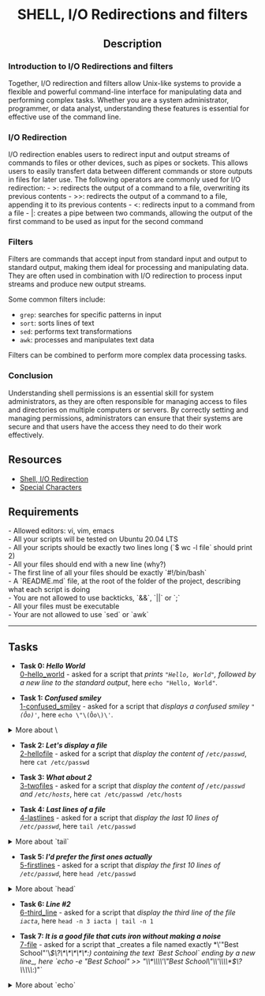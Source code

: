 # <p align="center">**SHELL, I/O Redirections and filters**</p>

## <p align="center">**Description**</p>

### **Introduction to I/O Redirections and filters**
<p>Together, I/O redirection and filters allow Unix-like systems to provide a flexible and powerful command-line interface for manipulating data and performing complex tasks. Whether you are a system administrator, programmer, or data analyst, understanding these features is essential for effective use of the command line.</p>

### **I/O Redirection**
<p>I/O redirection enables users to redirect input and output streams of commands to files or other devices, such as pipes or sockets. This allows users to easily transfert data between different commands or store outputs in files for later use.
The following operators are commonly used for I/O redirection:
- >: redirects the output of a command to a file, overwriting its previous contents
- >>: redirects the output of a command to a file, appending it to its previous contents
- <: redirects input to a command from a file
- |: creates a pipe between two commands, allowing the output of the first command to be used as input for the second command

</p>

### **Filters**
<p>Filters are commands that accept input from standard input and output to standard output, making them ideal for processing and manipulating data. They are often used in combination with I/O redirection to process input streams and produce new output streams.

Some common filters include:

- `grep`: searches for specific patterns in input
- `sort`: sorts lines of text
- `sed`: performs text transformations
- `awk`: processes and manipulates text data

Filters can be combined to perform more complex data processing tasks.</p>

### **Conclusion**
<p>Understanding shell permissions is an essential skill for system administrators, as they are often responsible for managing access to files and directories on multiple computers or servers. By correctly setting and managing permissions, administrators can ensure that their systems are secure and that users have the access they need to do their work effectively.</p>

## **Resources**
* [Shell, I/O Redirection](https://intranet.hbtn.io/rltoken/dJRc-mwT3vNw7SCWZNlGcg)
* [Special Characters](https://intranet.hbtn.io/rltoken/k2EzFVxAXrpfJMvl8-1ukQ)

## **Requirements**
<p>
- Allowed editors: vi, vim, emacs<br>
- All your scripts will be tested on Ubuntu 20.04 LTS<br>
- All your scripts should be exactly two lines long (`$ wc -l file` should print 2)<br>
- All your files should end with a new line (why?)<br>
- The first line of all your files should be exactly `#!/bin/bash`<br>
- A `README.md` file, at the root of the folder of the project, describing what each script is doing<br>
- You are not allowed to use backticks, `&&`, `||` or `;`<br>
- All your files must be executable<br>
- Your are not allowed to use `sed` or `awk`
</p>

-----------------------

## **Tasks**
- **Task 0: _Hello World_**<br>
    [0-hello_world](https://github.com/Spark4545/holbertonschool-shell/blob/master/io_redirection_and_filters/0-hello_world) - asked for a script that _prints `"Hello, World"`, followed by a new line to the standard output_, here `echo "Hello, World"`.

- **Task 1: _Confused smiley_**<br>
    [1-confused_smiley](https://github.com/Spark4545/holbertonschool-shell/blob/master/io_redirection_and_filters/1-confused_smiley) - asked for a script that _displays a confused smiley `"(Ôo)'`_, here `echo \"\(Ôo\)\'`.
<details>
<summary>More about \ </summary>
<p> \ are called "backslashes", they are used as escape characters to indicate that the following character should be treated specially, or to prevent special treatment of a character that would otherwise be interpreted in a specific way.</p>
</details>

- **Task 2: _Let's display a file_**<br>
    [2-hellofile](https://github.com/Spark4545/holbertonschool-shell/blob/master/io_redirection_and_filters/1-hellofile) - asked for a script that _display the content of `/etc/passwd`_, here `cat /etc/passwd`

- **Task 3: _What about 2_**<br>
    [3-twofiles](https://github.com/Spark4545/holbertonschool-shell/blob/master/io_redirection_and_filters/3-twofiles) - asked for a script that _display the content of `/etc/passwd` and `/etc/hosts`_, here `cat /etc/passwd /etc/hosts`

- **Task 4: _Last lines of a file_**<br>
    [4-lastlines](https://github.com/Spark4545/holbertonschool-shell/blob/master/io_redirection_and_filters/4-lastlines) - asked for a script that _display the last 10 lines of `/etc/passwd`_, here `tail /etc/passwd`
<details>
<summary>More about `tail` </summary>
<p>The `tail` command is a commonly used command that display the last few lines of a file or input stream.
Here are some usefull flags:
* -n, output the last 'number' lines (10 default)
* -c, output the last 'number' bytes (10 default)
* -q, suppress headers when displaying multiple files
* -v, display headers when displaying multiple files (default)
* -f, output appended data as the file grows
* --retry, keep trying to open a file even if it is inaccessible or has been renamed  
</p>
</details>

- **Task 5: _I'd prefer the first ones actually_**<br>
    [5-firstlines](https://github.com/Spark4545/holbertonschool-shell/blob/master/io_redirection_and_filters/5-firstlines) - asked for a script that _display the first 10 lines of `/etc/passwd`_, here `head /etc/passwd`
<details>
<summary>More about `head` </summary>
<p>Like `tail`, `head` command is commonly use to display the first few lines of a file or input stream.
Here are some usefull flags:
* -n, output the last 'number' lines (10 default)
* -c, output the last 'number' bytes (10 default)
* -q, suppress headers when displaying multiple files
* -v, display headers when displaying multiple files (default)
</p>
</details>

- **Task 6: _Line #2_**<br>
    [6-third_line](https://github.com/Spark4545/holbertonschool-shell/blob/master/io_redirection_and_filters/6-third_line) - asked for a script that _display the third line of the file `iacta`_, here `head -n 3 iacta | tail -n 1`

- **Task 7: _It is a good file that cuts iron without making a noise_**<br>
    [7-file](https://github.com/Spark4545/holbertonschool-shell/blob/master/io_redirection_and_filters/7-file) - asked for a script that _creates a file named exactly \*\\'"Best School"\'\\*$\?\*\*\*\*\*:) containing the text `Best School` ending by a new line_, here `echo -e "Best School" >> "\\*\\\\'\"Best School\"\\'\\\\*$\\?\\*\\*\\*\\*\\*:)"`
<details>
<summary>More about `echo` </summary>
<p>The `echo` command is a common command in the shell that allows you to print text to the terminal.
* -n, prevent the trailing newline character from being printed
* -e, allows the interpretation of backslash escapes
* -E, disables the interpretation of backslash escapes
* -p, causes the output to be read from the user, rather than from the command line arguments
* -s, same as -p but it is not displayed on the terminal (for password)
</p>
</details>

